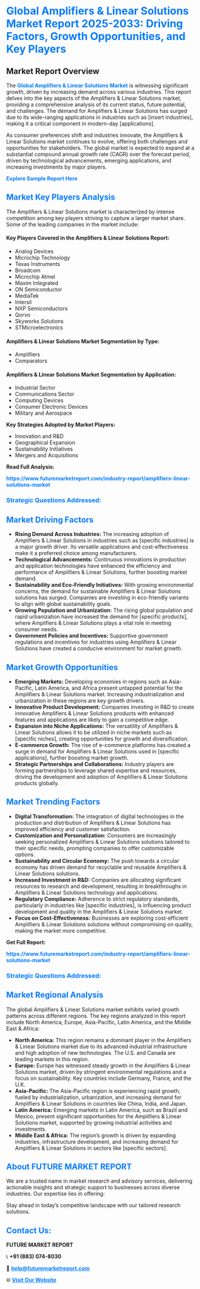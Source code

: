 <h1 style="color: #007BFF;">Global Amplifiers & Linear Solutions Market Report 2025-2033: Driving Factors, Growth Opportunities, and Key Players</h1>

<section id="overview">
<h2>Market Report Overview</h2>
<p>The <a href="https://www.futuremarketreport.com/industry-report/amplifiers-linear-solutions-market" style="color: #007BFF; text-decoration: none;"><strong>Global Amplifiers & Linear Solutions Market</strong></a> is witnessing significant growth, driven by increasing demand across various industries. This report delves into the key aspects of the Amplifiers & Linear Solutions market, providing a comprehensive analysis of its current status, future potential, and challenges. The demand for Amplifiers & Linear Solutions has surged due to its wide-ranging applications in industries such as [insert industries], making it a critical component in modern-day [applications].</p>
<p>As consumer preferences shift and industries innovate, the Amplifiers & Linear Solutions market continues to evolve, offering both challenges and opportunities for stakeholders. The global market is expected to expand at a substantial compound annual growth rate (CAGR) over the forecast period, driven by technological advancements, emerging applications, and increasing investments by major players.</p>
</section>

<section id="overview">
<p><a href="https://www.futuremarketreport.com/request-sample/reportId=81199" style="color: #007BFF; text-decoration: none;"><strong>Explore Sample Report Here</strong></a></p>
</section>

<section id="key-players">
<h2 style="color: #007BFF;">Market Key Players Analysis</h2>
<p>The Amplifiers & Linear Solutions market is characterized by intense competition among key players striving to capture a larger market share. Some of the leading companies in the market include:</p>
<h4>Key Players Covered in the Amplifiers & Linear Solutions Report:</h4>
<ul><li>Analog Devices</li><li>Microchip Technology</li><li>Texas Instruments</li><li>Broadcom</li><li>Microchip Atmel</li><li>Maxim Integrated</li><li>ON Semiconductor</li><li>MediaTek</li><li>Intersil</li><li>NXP Semiconductors</li><li>Qorvo</li><li>Skyworks Solutions</li><li>STMicroelectronics</li></ul>
<h4>Amplifiers & Linear Solutions Market Segmentation by Type:</h4>
<ul><li>Amplifiers</li><li>Comparators</li></ul>

<h4>Amplifiers & Linear Solutions Market Segmentation by Application:</h4>
<ul><li>Industrial Sector</li><li>Communications Sector</li><li>Computing Devices</li><li>Consumer Electronic Devices</li><li>Military and Aerospace</li></ul>
<p><strong>Key Strategies Adopted by Market Players:</strong></p>
<ul>
<li>Innovation and R&D</li>
<li>Geographical Expansion</li>
<li>Sustainability Initiatives</li>
<li>Mergers and Acquisitions</li>
</ul>
</section>

<section>
<p><strong>Read Full Analysis: </strong></p><a href="https://www.futuremarketreport.com/industry-report/amplifiers-linear-solutions-market" style="color: #007BFF; text-decoration: none;"><strong>https://www.futuremarketreport.com/industry-report/amplifiers-linear-solutions-market</strong></a>
<h3 style="color: #007BFF;">Strategic Questions Addressed:</h3>
</section>

<section id="driving-factors">
<h2 style="color: #007BFF;">Market Driving Factors</h2>
<ul>
<li><strong>Rising Demand Across Industries:</strong> The increasing adoption of Amplifiers & Linear Solutions in industries such as [specific industries] is a major growth driver. Its versatile applications and cost-effectiveness make it a preferred choice among manufacturers.</li>
<li><strong>Technological Advancements:</strong> Continuous innovations in production and application technologies have enhanced the efficiency and performance of Amplifiers & Linear Solutions, further boosting market demand.</li>
<li><strong>Sustainability and Eco-Friendly Initiatives:</strong> With growing environmental concerns, the demand for sustainable Amplifiers & Linear Solutions solutions has surged. Companies are investing in eco-friendly variants to align with global sustainability goals.</li>
<li><strong>Growing Population and Urbanization:</strong> The rising global population and rapid urbanization have increased the demand for [specific products], where Amplifiers & Linear Solutions plays a vital role in meeting consumer needs.</li>
<li><strong>Government Policies and Incentives:</strong> Supportive government regulations and incentives for industries using Amplifiers & Linear Solutions have created a conducive environment for market growth.</li>
</ul>
</section>

<section id="growth-opportunities">
<h2 style="color: #007BFF;">Market Growth Opportunities</h2>
<ul>
<li><strong>Emerging Markets:</strong> Developing economies in regions such as Asia-Pacific, Latin America, and Africa present untapped potential for the Amplifiers & Linear Solutions market. Increasing industrialization and urbanization in these regions are key growth drivers.</li>
<li><strong>Innovative Product Development:</strong> Companies investing in R&D to create innovative Amplifiers & Linear Solutions products with enhanced features and applications are likely to gain a competitive edge.</li>
<li><strong>Expansion into Niche Applications:</strong> The versatility of Amplifiers & Linear Solutions allows it to be utilized in niche markets such as [specific niches], creating opportunities for growth and diversification.</li>
<li><strong>E-commerce Growth:</strong> The rise of e-commerce platforms has created a surge in demand for Amplifiers & Linear Solutions used in [specific applications], further boosting market growth.</li>
<li><strong>Strategic Partnerships and Collaborations:</strong> Industry players are forming partnerships to leverage shared expertise and resources, driving the development and adoption of Amplifiers & Linear Solutions products globally.</li>
</ul>
</section>

<section id="trending-factors">
<h2 style="color: #007BFF;">Market Trending Factors</h2>
<ul>
<li><strong>Digital Transformation:</strong> The integration of digital technologies in the production and distribution of Amplifiers & Linear Solutions has improved efficiency and customer satisfaction.</li>
<li><strong>Customization and Personalization:</strong> Consumers are increasingly seeking personalized Amplifiers & Linear Solutions solutions tailored to their specific needs, prompting companies to offer customizable options.</li>
<li><strong>Sustainability and Circular Economy:</strong> The push towards a circular economy has driven demand for recyclable and reusable Amplifiers & Linear Solutions solutions.</li>
<li><strong>Increased Investment in R&D:</strong> Companies are allocating significant resources to research and development, resulting in breakthroughs in Amplifiers & Linear Solutions technology and applications.</li>
<li><strong>Regulatory Compliance:</strong> Adherence to strict regulatory standards, particularly in industries like [specific industries], is influencing product development and quality in the Amplifiers & Linear Solutions market.</li>
<li><strong>Focus on Cost-Effectiveness:</strong> Businesses are exploring cost-efficient Amplifiers & Linear Solutions solutions without compromising on quality, making the market more competitive.</li>
</ul>
</section>

<section>
<p><strong>Get Full Report: </strong></p><a href="https://www.futuremarketreport.com/industry-report/amplifiers-linear-solutions-market" style="color: #007BFF; text-decoration: none;"><strong>https://www.futuremarketreport.com/industry-report/amplifiers-linear-solutions-market</strong></a>
<h3 style="color: #007BFF;">Strategic Questions Addressed:</h3>
</section>


<section id="regional-analysis">
<h2 style="color: #007BFF;">Market Regional Analysis</h2>
<p>The global Amplifiers & Linear Solutions market exhibits varied growth patterns across different regions. The key regions analyzed in this report include North America, Europe, Asia-Pacific, Latin America, and the Middle East & Africa:</p>
<ul>
<li><strong>North America:</strong> This region remains a dominant player in the Amplifiers & Linear Solutions market due to its advanced industrial infrastructure and high adoption of new technologies. The U.S. and Canada are leading markets in this region.</li>
<li><strong>Europe:</strong> Europe has witnessed steady growth in the Amplifiers & Linear Solutions market, driven by stringent environmental regulations and a focus on sustainability. Key countries include Germany, France, and the U.K.</li>
<li><strong>Asia-Pacific:</strong> The Asia-Pacific region is experiencing rapid growth, fueled by industrialization, urbanization, and increasing demand for Amplifiers & Linear Solutions in countries like China, India, and Japan.</li>
<li><strong>Latin America:</strong> Emerging markets in Latin America, such as Brazil and Mexico, present significant opportunities for the Amplifiers & Linear Solutions market, supported by growing industrial activities and investments.</li>
<li><strong>Middle East & Africa:</strong> The region’s growth is driven by expanding industries, infrastructure development, and increasing demand for Amplifiers & Linear Solutions in sectors like [specific sectors].</li>
</ul>
</section>

<footer>
<h2 style="color: #007BFF;">About FUTURE MARKET REPORT</h2>
<p>We are a trusted name in market research and advisory services, delivering actionable insights and strategic support to businesses across diverse industries. Our expertise lies in offering:</p>

<p>Stay ahead in today’s competitive landscape with our tailored research solutions.</p>

<h2 style="color: #007BFF;">Contact Us:</h2>
<p><strong>FUTURE MARKET REPORT</strong></p>
<p>📞 <strong>+91 (883) 074-8030</strong></p>
<p>📧 <strong><a href="mailto:help@futuremarketreport.com" style="color: #007BFF;">help@futuremarketreport.com</a></strong></p>
<p>🌐 <strong><a href="https://www.futuremarketreport.com/" style="color: #007BFF;">Visit Our Website</a></strong></p>
</footer>